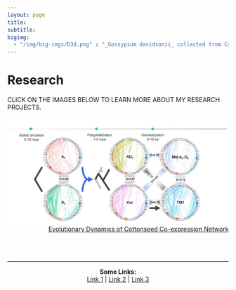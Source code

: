 ```yaml
---
layout: page
title:
subtitle:
bigimg:
  - "/img/big-imgs/D3d.png" : "_Gossypium davidsonii_ collected from Cabo Pulmo, Mexico (2017)"
---
```


# Research

CLICK ON THE IMAGES BELOW TO LEARN MORE ABOUT MY RESEARCH PROJECTS.
     
<p align="left">
  <img align="left" src="/research/seedNet.indiv2.jpg" width="500">
</p>

<p align="right">
  <br><br><br><br>
  <a href="/research/seedNetwork">Evolutionary Dynamics of Cottonseed Co-expression Network</a>
  <br><br><br><br>
</p>

---


<div>
<p align="center">
  <b>Some Links:</b><br>
  <a href="#">Link 1</a> |
  <a href="#">Link 2</a> |
  <a href="#">Link 3</a>
  <br><br>
</p>
</div>
